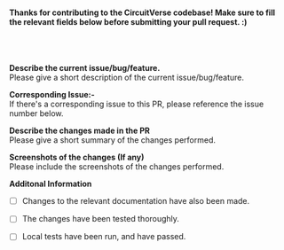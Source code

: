 #### Thanks for contributing to the CircuitVerse codebase! Make sure to fill the relevant fields below before submitting your pull request. :) ####

<br> <br>

**Describe the current issue/bug/feature.**<br> 
Please give a short description of the current issue/bug/feature.

**Corresponding Issue:-**<br>
If there's a corresponding issue to this PR, please reference the issue number below.<br>

**Describe the changes made in the PR**<br>
Please give a short summary of the changes performed.

**Screenshots of the changes (If any)**<br>
Please include the screenshots of the changes performed.

**Additonal Information**
- [ ] Changes to the relevant documentation have also been made.
- [ ] The changes have been tested thoroughly.
- [ ] Local tests have been run, and have passed.

